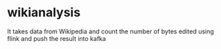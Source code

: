# wikianalysis
It takes data from Wikipedia and count the number of bytes edited using flink and push the result into kafka 
